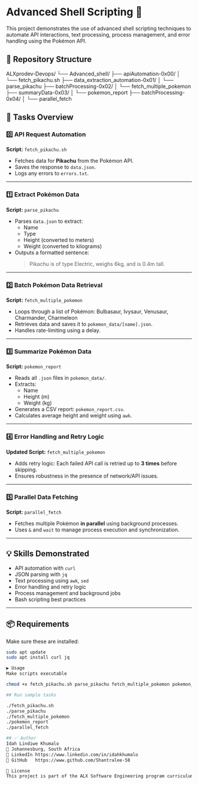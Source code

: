 # Advanced Shell Scripting 🚀

This project demonstrates the use of advanced shell scripting techniques to automate API interactions, text processing, process management, and error handling using the Pokémon API.

## 📁 Repository Structure

ALXprodev-Devops/
└── Advanced_shell/
├── apiAutomation-0x00/
│ └── fetch_pikachu.sh
├── data_extraction_automation-0x01/
│ └── parse_pikachu
├── batchProcessing-0x02/
│ └── fetch_multiple_pokemon
├── summaryData-0x03/
│ └── pokemon_report
├── batchProcessing-0x04/
│ └── parallel_fetch

## 📌 Tasks Overview

### 0️⃣ API Request Automation
**Script:** `fetch_pikachu.sh`
- Fetches data for **Pikachu** from the Pokémon API.
- Saves the response to `data.json`.
- Logs any errors to `errors.txt`.

---

### 1️⃣ Extract Pokémon Data
**Script:** `parse_pikachu`
- Parses `data.json` to extract:
  - Name
  - Type
  - Height (converted to meters)
  - Weight (converted to kilograms)
- Outputs a formatted sentence:
  > Pikachu is of type Electric, weighs 6kg, and is 0.4m tall.

---

### 2️⃣ Batch Pokémon Data Retrieval
**Script:** `fetch_multiple_pokemon`
- Loops through a list of Pokémon:
  Bulbasaur, Ivysaur, Venusaur, Charmander, Charmeleon
- Retrieves data and saves it to `pokemon_data/[name].json`.
- Handles rate-limiting using a delay.

---

### 3️⃣ Summarize Pokémon Data
**Script:** `pokemon_report`
- Reads all `.json` files in `pokemon_data/`.
- Extracts:
  - Name
  - Height (m)
  - Weight (kg)
- Generates a CSV report: `pokemon_report.csv`.
- Calculates average height and weight using `awk`.

---

### 4️⃣ Error Handling and Retry Logic
**Updated Script:** `fetch_multiple_pokemon`
- Adds retry logic: Each failed API call is retried up to **3 times** before skipping.
- Ensures robustness in the presence of network/API issues.

---

### 5️⃣ Parallel Data Fetching
**Script:** `parallel_fetch`
- Fetches multiple Pokémon **in parallel** using background processes.
- Uses `&` and `wait` to manage process execution and synchronization.

---

## 💡 Skills Demonstrated

- API automation with `curl`
- JSON parsing with `jq`
- Text processing using `awk`, `sed`
- Error handling and retry logic
- Process management and background jobs
- Bash scripting best practices

---

## 📦 Requirements

Make sure these are installed:

```bash
sudo apt update
sudo apt install curl jq

▶️ Usage
Make scripts executable

chmod +x fetch_pikachu.sh parse_pikachu fetch_multiple_pokemon pokemon_report parallel_fetch

## Run sample tasks

./fetch_pikachu.sh
./parse_pikachu
./fetch_multiple_pokemon
./pokemon_report
./parallel_fetch

## ✅ Author
Idah Lindiwe Khumalo
📍 Johannesburg, South Africa
🔗 LinkedIn https://www.linkedin.com/in/idahkhumalo
🔗 GitHub   https://www.github.com/Shantralee-58

📝 License
This project is part of the ALX Software Engineering program curriculum. It is intended for educational purposes and follows best practices in shell scripting and automation.

